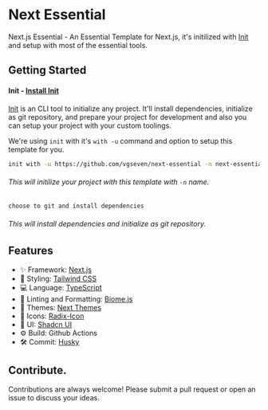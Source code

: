 # Next Essential

Next.js Essential - An Essential Template for Next.js, it's initilized with [Init](https://github.com/silver-radium/init) and setup with most of the essential tools.


## Getting Started

#### Init - [Install Init](https://github.com/silver-radium/init)

[Init](https://github.com/silver-radium/init) is an CLI tool to initialize any project. It'll install dependencies, initialize as git repository, and prepare your project for development and also you can setup your project with your custom toolings.

We're using `init` with it's `with -u` command and option to setup this template for you. 

```bash
init with -u https://github.com/vgseven/next-essential -n next-essential
```
###### This will initilize your project with this template with `-n` name.

```bash
choose to git and install dependencies
```

###### This will install dependencies and initialize as git repository.


## Features

- ✨ Framework: [Next.js](https://nextjs.org/)
- 🚀 Styling: [Tailwind CSS](https://tailwindcss.com/)
- 💻 Language: [TypeScript](https://www.typescriptlang.org/)
- 🧹 Linting and Formatting: [Biome.js](https://biomejs.dev/)
- 🎨 Themes: [Next Themes](https://github.com/pacocoursey/next-themes)
- 💄 Icons: [Radix-Icon](https://www.radix-ui.com/icons)
- 🎨 UI: [Shadcn UI](https://ui.shadcn.com/)
- ⚙️ Build: Github Actions
- 🛠 Commit: [Husky](https://typicode.github.io/husky/)

## Contribute.

Contributions are always welcome! Please submit a pull request or open an issue to discuss your ideas.